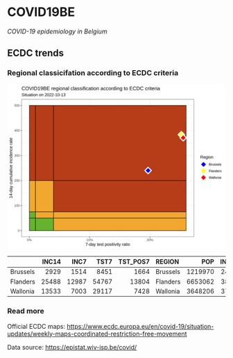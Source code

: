 
# COVID19BE

*COVID-19 epidemiology in Belgium*

## ECDC trends

### Regional classicifation according to ECDC criteria

![](COVID9BE-ecdc-trend.png)

|          | INC14 |  INC7 |  TST7 | TST\_POS7 | REGION   |     POP | INC14\_RT |       PR7 |        GR |
| :------- | ----: | ----: | ----: | --------: | :------- | ------: | --------: | --------: | --------: |
| Brussels |  2929 |  1514 |  8451 |      1664 | Brussels | 1219970 |  240.0879 | 0.1968998 | 0.0699647 |
| Flanders | 25488 | 12987 | 54767 |     13804 | Flanders | 6653062 |  383.1018 | 0.2520496 | 0.0388769 |
| Wallonia | 13533 |  7003 | 29117 |      7428 | Wallonia | 3648206 |  370.9494 | 0.2551087 | 0.0724349 |

### Read more

Official ECDC maps:
<https://www.ecdc.europa.eu/en/covid-19/situation-updates/weekly-maps-coordinated-restriction-free-movement>

Data source: <https://epistat.wiv-isp.be/covid/>
